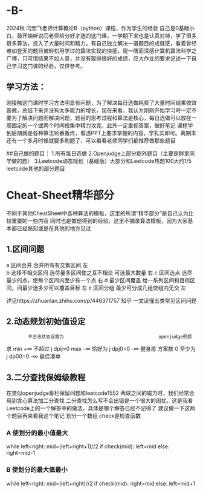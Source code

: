 # -B-
2024秋 闫宏飞老师计算概论B（python）课程，作为学生的经验
自己是0基础小白，最开始听说闫老师给分好才选的这门课，一学期下来也是认真对待，学了很多很多算法，投入了大量时间和精力，有自己独立解决一道题目的成就感，看着曾经难如登天的题目被轻松用学过的算法实现的快感，窥一隅而深感计算机算法科学之广博，只可惜结果不如人意，并没有取得很好的成绩，应大作业的要求记述一下自己学习这门课的经验，仅供参考。

## 学习方法：
刚接触这门课时学习方法明显有问题，为了解决每日选做耗费了大量时间结果收效甚微，总结下来并没有太多能力的增长，现在来看，我认为刚刚开始学习时一定不要为了解决问题而解决问题，题目的思考过程和算法是核心，每日选做可以放在一周固定的一个或两个时间段集中精力攻克，此外一定重视答案，做好笔记
课程学到后期就是各种算法轮番轰炸，看透PPT上要求掌握的内容，学扎实即可。离期末还有一个多月时候就要多刷题了，可以看看老师同学们都推荐做那些题目

##自己做的题目：
1.所有每日选做
2.Openjudge上部分额外题目（主要是群里同学做的题）
3.Leetcode动态规划（基础版）大部分和Leetcode热题100大约1/5 leetcode其他的部分题目

# Cheat-Sheet精华部分
不同于其他CheatSheet中各种算法的模板，这里的所谓“精华部分”是自己认为比较重要的一些内容
同时也是做题得到的经验，这里不摘录算法模板，因为大家基本都已经熟知或是在其他的地方见过


## 1.区间问题
a  区间合并 合并所有有交集区间                                   左  
b  选择不相交区间 选尽量多区间使之互不相交 可选最大数量            右
c  区间选点 选尽量少的点，使每个区间内至少有一个点                 右
d  最少区间覆盖 给一系列区间和目标区间，问最少选多少可以覆盖目标    左
e  区间分组 最少可分成几组使组内无交                              左

详见https://zhuanlan.zhihu.com/p/446371757
知乎     一文读懂五类常见区间问题





## 2.动态规划初始值设定
            不合法状态设置为                                   openjudge例题
求   min            +∞            不超过 j     dpij=0
     max            -∞            恰好为 j     dpj0=0    -∞     健身房
     方案数          0             至少为 j     dp00=0    -∞    最佳凑单






## 3.二分查找保姆级教程
在类似openjudge畜栏保留问题和leetcode1552  两球之间的磁力时，我们经常会用到贪心算法加二分查找
二分查找怎么写不会出错是一个很大的困扰，这是我看Leetcode上的一个解答中的做法，具体是哪个解答已经不记得了
建议做一下这两个题目再来看我这个笔记
划分一个数组
check是检查函数


### A  使划分的最小值最大
  while left<right:
    mid=(left+right+1)//2
    if check(mid):
      left=mid
    else:
      right=mid-1


### B  使划分的最大值最小
  while left<right:
    mid=(left+right)//2
    if check(mid):
      right=mid
    else:
      left=mid+1
